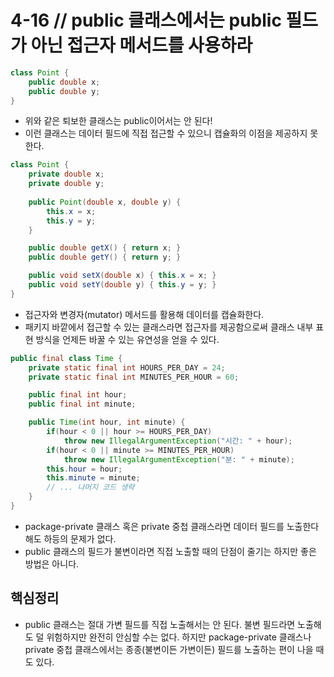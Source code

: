 # 4-16 // public 클래스에서는 public 필드가 아닌 접근자 메서드를 사용하라



```java
class Point {
    public double x;
    public double y;
}
```
- 위와 같은 퇴보한 클래스는 public이어서는 안 된다!
- 이런 클래스는 데이터 필드에 직접 접근할 수 있으니 캡슐화의 이점을 제공하지 못한다.

```java
class Point {
    private double x;
    private double y;
    
    public Point(double x, double y) {
        this.x = x;
        this.y = y;
    }

    public double getX() { return x; }
    public double getY() { return y; }

    public void setX(double x) { this.x = x; }
    public void setY(double y) { this.y = y; }
}
```
- 접근자와 변경자(mutator) 메서드를 활용해 데이터를 캡슐화한다.
- 패키지 바깥에서 접근할 수 있는 클래스라면 접근자를 제공함으로써 클래스 내부 표현 방식을 언제든 바꿀 수 있는 유연성을 얻을 수 있다.


```java
public final class Time { 
    private static final int HOURS_PER_DAY = 24;
    private static final int MINUTES_PER_HOUR = 60;

    public final int hour;
    public final int minute;  

    public Time(int hour, int minute) {
        if(hour < 0 || hour >= HOURS_PER_DAY) 
            throw new IllegalArgumentException("시간: " + hour);
        if(hour < 0 || minute >= MINUTES_PER_HOUR)
            throw new IllegalArgumentException("분: " + minute);
        this.hour = hour;
        this.minute = minute; 
        // ... 나머지 코드 생략
    }
}
```
- package-private 클래스 혹은 private 중첩 클래스라면 데이터 필드를 노출한다 해도 하등의 문제가 없다.
- public 클래스의 필드가 불변이라면 직접 노출할 때의 단점이 줄기는 하지만 좋은 방법은 아니다.


## 핵심정리
 - public 클래스는 절대 가변 필드를 직접 노출해서는 안 된다. 불변 필드라면 노출해도 덜 위험하지만 완전히 안심할 수는 없다.
 하지만 package-private 클래스나 private 중첩 클래스에서는 종종(불변이든 가변이든) 필드를 노출하는 편이 나을 때도 있다.